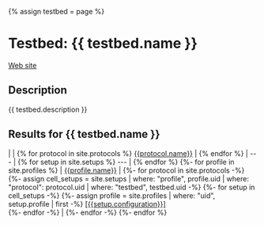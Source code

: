 {% assign testbed = page %}

# Testbed: {{ testbed.name }}

[Web site]({{testbed.www}})

## Description
{{ testbed.description }}

## Results for {{ testbed.name }}

|  | {% for protocol in site.protocols %} [{{protocol.name}}](/protocols/{{protocol.uid}}) | {% endfor %}
| --- | {% for setup in site.setups %} --- | {% endfor %}
{%- for profile in site.profiles %}
| [{{profile.name}}](/profiles/{{profile.uid}}) |
{%- for protocol in site.protocols -%}
{%- assign cell_setups = site.setups | where: "profile", profile.uid | where: "protocol": protocol.uid | where: "testbed", testbed.uid -%}
{%- for setup in cell_setups -%}
{%- assign profile = site.profiles | where: "uid", setup.profile | first -%}
[[{{setup.configuration}}]](/setups/{{setup.uid}})<br />
{%- endfor -%}
 |
{%- endfor -%}
{%- endfor %}
